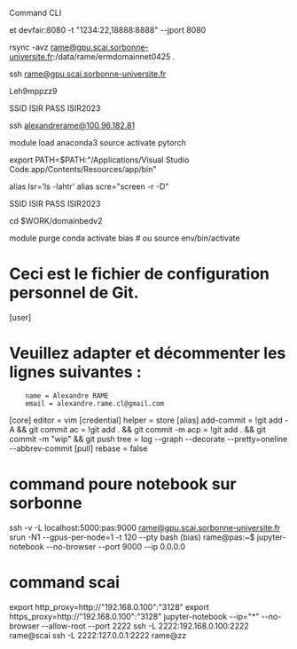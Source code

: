 Command CLI

et devfair:8080 -t "1234:22,18888:8888" --jport 8080


rsync -avz rame@gpu.scai.sorbonne-universite.fr:/data/rame/ermdomainnet0425 .

ssh rame@gpu.scai.sorbonne-universite.fr

Leh9mppzz9

SSID        ISIR
PASS       ISIR2023

ssh alexandrerame@100.96.182.81

module load anaconda3
 source activate pytorch



export PATH=$PATH:"/Applications/Visual Studio Code.app/Contents/Resources/app/bin"


alias lsr='ls -lahtr'
alias scre="screen -r -D"

SSID        ISIR
PASS       ISIR2023


cd $WORK/domainbedv2

module purge
conda activate bias  # ou source env/bin/activate


# Ceci est le fichier de configuration personnel de Git.
[user]
# Veuillez adapter et décommenter les lignes suivantes :
        name = Alexandre RAME
        email = alexandre.rame.cl@gmail.com
[core]
        editor = vim
[credential]
        helper = store
[alias]
        add-commit = !git add -A && git commit
        ac = !git add . && git commit -m
        acp = !git add . && git commit -m "wip" && git push
        tree = log --graph --decorate --pretty=oneline --abbrev-commit
[pull]
        rebase = false


# command poure notebook sur sorbonne

ssh -v -L localhost:5000:pas:9000 rame@gpu.scai.sorbonne-universite.fr
srun -N1 --gpus-per-node=1 -t 120 --pty bash
(bias) rame@pas:~$ jupyter-notebook --no-browser --port 9000 --ip 0.0.0.0


# command scai

export http_proxy=http://"192.168.0.100":"3128"
export https_proxy=http://"192.168.0.100":"3128"
jupyter-notebook --ip="*" --no-browser --allow-root --port 2222
ssh -L 2222:192.168.0.100:2222 rame@scai
ssh -L 2222:127.0.0.1:2222 rame@zz
